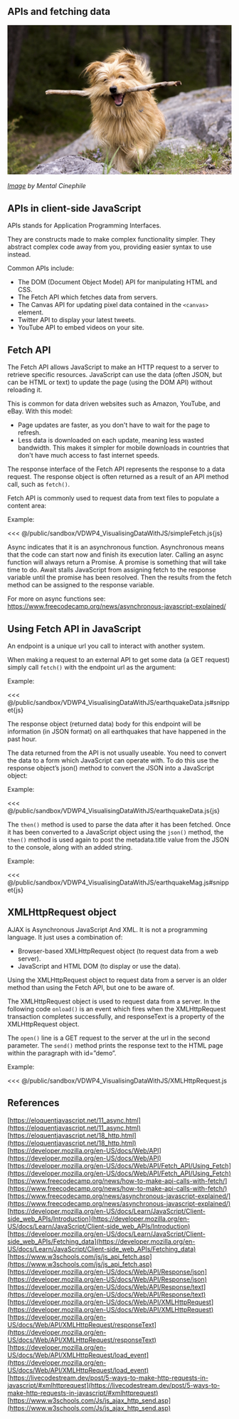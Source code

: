 ## APIs and fetching data

![APIs and fetching data](./images/fetch.jpg)

*[Image](https://pixsector.com/photos/dog-carrying-stick-photo/514) by Mental Cinephile*

## APIs in client-side JavaScript

APIs stands for Application Programming Interfaces.

They are constructs made to make complex functionality simpler. They abstract complex code away from you, providing easier syntax to use instead.

Common APIs include:
-	The DOM (Document Object Model) API for manipulating HTML and CSS.
-	The Fetch API which fetches data from servers.
-	The Canvas API for updating pixel data contained in the `<canvas>` element.
-	Twitter API to display your latest tweets.
-	YouTube API to embed videos on your site.

## Fetch API
  
The Fetch API allows JavaScript to make an HTTP request to a server to retrieve specific resources. JavaScript can use the data (often JSON, but can be HTML or text) to update the page (using the DOM API) without reloading it.

This is common for data driven websites such as Amazon, YouTube, and eBay. With this model:
-	Page updates are faster, as you don't have to wait for the page to refresh.
-	Less data is downloaded on each update, meaning less wasted bandwidth. This makes it simpler for mobile downloads in countries that don't have much access to fast internet speeds.

The response interface of the Fetch API represents the response to a data request. The response object is often returned as a result of an API method call, such as `fetch()`.

Fetch API is commonly used to request data from text files to populate a content area:

Example:

<<< @/public/sandbox/VDWP4_VisualisingDataWithJS/simpleFetch.js{js}

Async indicates that it is an asynchronous function. Asynchronous means that the code can start now and finish its execution later. Calling an async function will always return a Promise. A promise is something that will take time to do. Await stalls JavaScript from assigning fetch to the response variable until the promise has been resolved. Then the results from the fetch method can be assigned to the response variable.

For more on async functions see: https://www.freecodecamp.org/news/asynchronous-javascript-explained/

## Using Fetch API in JavaScript

An endpoint is a unique url you call to interact with another system.

When making a request to an external API to get some data (a GET request) simply call `fetch()` with the endpoint url as the argument:

Example:

<<< @/public/sandbox/VDWP4_VisualisingDataWithJS/earthquakeData.js#snippet{js}

The response object (returned data) body for this endpoint will be information (in JSON format) on all earthquakes that have happened in the past hour.

The data returned from the API is not usually useable. You need to convert the data to a form which JavaScript can operate with. To do this use the response object’s json() method to convert the JSON into a JavaScript object:

Example:

<<< @/public/sandbox/VDWP4_VisualisingDataWithJS/earthquakeData.js{js}

The `then()` method is used to parse the data after it has been fetched. Once it has been converted to a JavaScript object using the `json()` method, the `then()` method is used again to post the metadata.title value from the JSON to the console, along with an added string.

Example:

<<< @/public/sandbox/VDWP4_VisualisingDataWithJS/earthquakeMag.js#snippet{js}

## XMLHttpRequest object

AJAX is Asynchronous JavaScript And XML. It is not a programming language. It just uses a combination of:

-	Browser-based XMLHttpRequest object (to request data from a web server).
-	JavaScript and HTML DOM (to display or use the data).

Using the XMLHttpRequest object to request data from a server is an older method than using the Fetch API, but one to be aware of.

The XMLHttpRequest object is used to request data from a server. In the following code `onload()` is an event which fires when the XMLHttpRequest transaction completes successfully, and responseText is a property of the XMLHttpRequest object.

The `open()` line is a GET request to the server at the url in the second parameter. The `send()` method prints the response text to the HTML page within the paragraph with id=”demo”.

Example:

<<< @/public/sandbox/VDWP4_VisualisingDataWithJS/XMLHttpRequest.js



## References
[https://eloquentjavascript.net/11_async.html](https://eloquentjavascript.net/11_async.html)  
[https://eloquentjavascript.net/18_http.html](https://eloquentjavascript.net/18_http.html)  
[https://developer.mozilla.org/en-US/docs/Web/API](https://developer.mozilla.org/en-US/docs/Web/API)  
[https://developer.mozilla.org/en-US/docs/Web/API/Fetch_API/Using_Fetch](https://developer.mozilla.org/en-US/docs/Web/API/Fetch_API/Using_Fetch)  
[https://www.freecodecamp.org/news/how-to-make-api-calls-with-fetch/](https://www.freecodecamp.org/news/how-to-make-api-calls-with-fetch/)  
[https://www.freecodecamp.org/news/asynchronous-javascript-explained/](https://www.freecodecamp.org/news/asynchronous-javascript-explained/)  
[https://developer.mozilla.org/en-US/docs/Learn/JavaScript/Client-side_web_APIs/Introduction](https://developer.mozilla.org/en-US/docs/Learn/JavaScript/Client-side_web_APIs/Introduction)  
[https://developer.mozilla.org/en-US/docs/Learn/JavaScript/Client-side_web_APIs/Fetching_data](https://developer.mozilla.org/en-US/docs/Learn/JavaScript/Client-side_web_APIs/Fetching_data)  
[https://www.w3schools.com/js/js_api_fetch.asp](https://www.w3schools.com/js/js_api_fetch.asp)  
[https://developer.mozilla.org/en-US/docs/Web/API/Response/json](https://developer.mozilla.org/en-US/docs/Web/API/Response/json)  
[https://developer.mozilla.org/en-US/docs/Web/API/Response/text](https://developer.mozilla.org/en-US/docs/Web/API/Response/text)  
[https://developer.mozilla.org/en-US/docs/Web/API/XMLHttpRequest](https://developer.mozilla.org/en-US/docs/Web/API/XMLHttpRequest)  
[https://developer.mozilla.org/en-US/docs/Web/API/XMLHttpRequest/responseText](https://developer.mozilla.org/en-US/docs/Web/API/XMLHttpRequest/responseText)  
[https://developer.mozilla.org/en-US/docs/Web/API/XMLHttpRequest/load_event](https://developer.mozilla.org/en-US/docs/Web/API/XMLHttpRequest/load_event)  
[https://livecodestream.dev/post/5-ways-to-make-http-requests-in-javascript/#xmlhttprequest](https://livecodestream.dev/post/5-ways-to-make-http-requests-in-javascript/#xmlhttprequest)  
[https://www.w3schools.com/Js/js_ajax_http_send.asp](https://www.w3schools.com/Js/js_ajax_http_send.asp)  